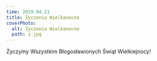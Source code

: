 ```yaml
---
time: 2019.04.21
title: Życzenia Wielkanocne
coverPhoto:
  alt: Życzenia Wielkanocne
  path: z.jpg
---
```

Życzymy Wszystkim Błogosławionych Świąt Wielkiejnocy!